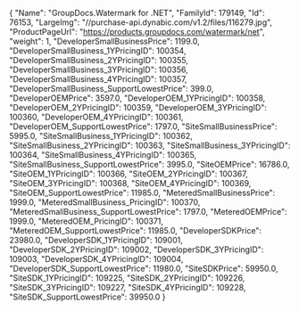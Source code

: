{
    "Name": "GroupDocs.Watermark for .NET",
    "FamilyId": 179149,
    "Id": 76153,
    "LargeImg": "//purchase-api.dynabic.com/v1.2/files/116279.jpg",
    "ProductPageUrl": "https://products.groupdocs.com/watermark/net",
    "weight": 1,
    "DeveloperSmallBusinessPrice": 1199.0,
    "DeveloperSmallBusiness_1YPricingID": 100354,
    "DeveloperSmallBusiness_2YPricingID": 100355,
    "DeveloperSmallBusiness_3YPricingID": 100356,
    "DeveloperSmallBusiness_4YPricingID": 100357,
    "DeveloperSmallBusiness_SupportLowestPrice": 399.0,
    "DeveloperOEMPrice": 3597.0,
    "DeveloperOEM_1YPricingID": 100358,
    "DeveloperOEM_2YPricingID": 100359,
    "DeveloperOEM_3YPricingID": 100360,
    "DeveloperOEM_4YPricingID": 100361,
    "DeveloperOEM_SupportLowestPrice": 1797.0,
    "SiteSmallBusinessPrice": 5995.0,
    "SiteSmallBusiness_1YPricingID": 100362,
    "SiteSmallBusiness_2YPricingID": 100363,
    "SiteSmallBusiness_3YPricingID": 100364,
    "SiteSmallBusiness_4YPricingID": 100365,
    "SiteSmallBusiness_SupportLowestPrice": 3995.0,
    "SiteOEMPrice": 16786.0,
    "SiteOEM_1YPricingID": 100366,
    "SiteOEM_2YPricingID": 100367,
    "SiteOEM_3YPricingID": 100368,
    "SiteOEM_4YPricingID": 100369,
    "SiteOEM_SupportLowestPrice": 11985.0,
    "MeteredSmallBusinessPrice": 1999.0,
    "MeteredSmallBusiness_PricingID": 100370,
    "MeteredSmallBusiness_SupportLowestPrice": 1797.0,
    "MeteredOEMPrice": 1999.0,
    "MeteredOEM_PricingID": 100371,
    "MeteredOEM_SupportLowestPrice": 11985.0,
    "DeveloperSDKPrice": 23980.0,
    "DeveloperSDK_1YPricingID": 109001,
    "DeveloperSDK_2YPricingID": 109002,
    "DeveloperSDK_3YPricingID": 109003,
    "DeveloperSDK_4YPricingID": 109004,
    "DeveloperSDK_SupportLowestPrice": 11980.0,
    "SiteSDKPrice": 59950.0,
    "SiteSDK_1YPricingID": 109225,
    "SiteSDK_2YPricingID": 109226,
    "SiteSDK_3YPricingID": 109227,
    "SiteSDK_4YPricingID": 109228,
    "SiteSDK_SupportLowestPrice": 39950.0
}